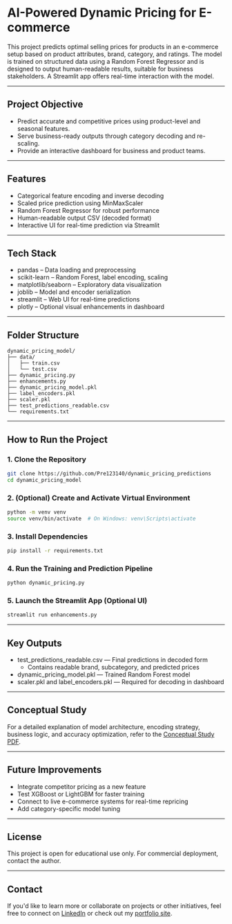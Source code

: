 # AI-Powered Dynamic Pricing for E-commerce

This project predicts optimal selling prices for products in an e-commerce setup based on product attributes, brand, category, and ratings. The model is trained on structured data using a Random Forest Regressor and is designed to output human-readable results, suitable for business stakeholders. A Streamlit app offers real-time interaction with the model.

---

## Project Objective
- Predict accurate and competitive prices using product-level and seasonal features.
- Serve business-ready outputs through category decoding and re-scaling.
- Provide an interactive dashboard for business and product teams.

---

## Features
- Categorical feature encoding and inverse decoding
- Scaled price prediction using MinMaxScaler
- Random Forest Regressor for robust performance
- Human-readable output CSV (decoded format)
- Interactive UI for real-time prediction via Streamlit

---

## Tech Stack
- pandas – Data loading and preprocessing
- scikit-learn – Random Forest, label encoding, scaling
- matplotlib/seaborn – Exploratory data visualization
- joblib – Model and encoder serialization
- streamlit – Web UI for real-time predictions
- plotly – Optional visual enhancements in dashboard

---

## Folder Structure
```
dynamic_pricing_model/
├── data/
│   ├── train.csv
│   └── test.csv
├── dynamic_pricing.py
├── enhancements.py
├── dynamic_pricing_model.pkl
├── label_encoders.pkl
├── scaler.pkl
├── test_predictions_readable.csv
└── requirements.txt
```

---

## How to Run the Project

### 1. Clone the Repository
```bash
git clone https://github.com/Pre123140/dynamic_pricing_predictions
cd dynamic_pricing_model
```

### 2. (Optional) Create and Activate Virtual Environment
```bash
python -m venv venv
source venv/bin/activate  # On Windows: venv\Scripts\activate
```

### 3. Install Dependencies
```bash
pip install -r requirements.txt
```

### 4. Run the Training and Prediction Pipeline
```bash
python dynamic_pricing.py
```

### 5. Launch the Streamlit App (Optional UI)
```bash
streamlit run enhancements.py
```

---

## Key Outputs
- test_predictions_readable.csv — Final predictions in decoded form
  - Contains readable brand, subcategory, and predicted prices
- dynamic_pricing_model.pkl — Trained Random Forest model
- scaler.pkl and label_encoders.pkl — Required for decoding in dashboard

---

## Conceptual Study
For a detailed explanation of model architecture, encoding strategy, business logic, and accuracy optimization, refer to the [Conceptual Study PDF](https://github.com/Pre123140/DYNAMIC_PRICING_MODEL/blob/main/Conceptual_Study_Dynamic_Pricing.pdf).

---

## Future Improvements
- Integrate competitor pricing as a new feature
- Test XGBoost or LightGBM for faster training
- Connect to live e-commerce systems for real-time repricing
- Add category-specific model tuning

---
## License

This project is open for educational use only. For commercial deployment, contact the author.

---

##  Contact
If you'd like to learn more or collaborate on projects or other initiatives, feel free to connect on [LinkedIn](https://www.linkedin.com/in/prerna-burande-99678a1bb/) or check out my [portfolio site](https://youtheleader.com/).
